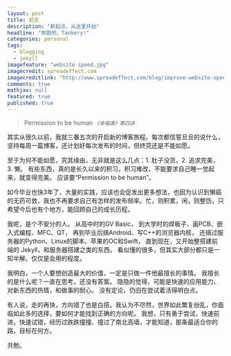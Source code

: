 ```yaml
---
layout: post
title: 前言
description: "新起点，从这里开始"
headline: "奔跑吧，Tankery!"
categories: personal
tags:
  - blogging
  - jekyll
imagefeature: "website-speed.jpg"
imagecredit: spreadeffect.com
imagecreditlink: "http://www.spreadeffect.com/blog/improve-website-speed/"
comments: true
mathjax: null
featured: true
published: true
---
```


> Permission to be human
> <small><cite title="Positive Psychology">《幸福课》第四讲</cite></small>

其实从很久以前，我就三番五次的开启新的博客旅程。每次都信誓旦旦的说什么，坚持每周一篇博客，还计划好每次发布的时间，但终究还是不能如愿。

至于为何不能如愿，究其缘由，无非就是这么几点：1. 肚子没货，2. 追求完美，3. 懒。
有些东西，真的是长久以来的积习，积习难改，不能要求自己睡一觉起来，就变得完美。
应该要“Permission to be human”。

<!--break-->

如今毕业也快3年了，大量的实践，应该也会促发出更多想法，也因为认识到懒癌的无药可救，我也不再要求自己有怎样的发布频率。忙，则积累，闲，则整饬，只希望今后也有个地方，能回顾自己的成长历程。

我呢，是个不安分的人。
从高中时的GV Basic，
到大学时的焊板子、画PCB、嵌入式编程、MFC、QT，
再到毕业后搞Android、写C++的浏览器内核，
还搞过服务器的Python、Linux的脚本、苹果的OC和Swift，
直到现在，又开始整搭建前端的 Jekyll，和服务器搭建之类的东西。
看似懂的很多，但其实大部分都只是一知半解。仅仅是会用的程度。

我明白，一个人要想创造最大的价值，一定是只做一件他最擅长的事情。
我擅长的是什么呢？一直在思考，还没有答案。
隐隐的觉得，可能是快速的应用能力、对新东西的热情，和做事的耐心。
没有定论，仍旧在尝试着活得明白点。

有人说，走的再快，方向错了也是白搭。我认为不尽然，世界如此繁复纷乱，你面临如此多的选择，要如何才能找到正确的方向呢。
我想，只有勇于尝试，快速前进，快速试错，经历过跌跌撞撞、撞过了南北高墙，才能知道，那条最适合你的路，目标在何方。

共勉。

